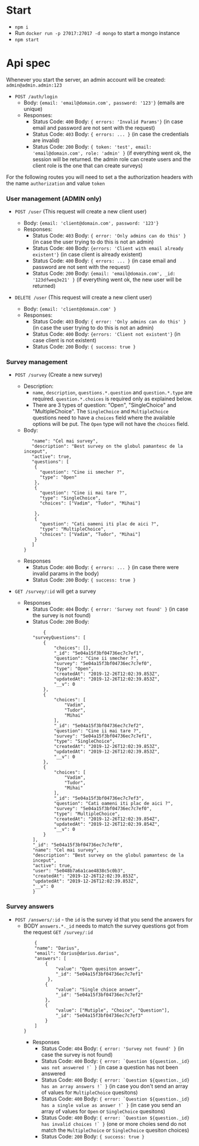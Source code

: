 # Start

- `npm i`
- Run `docker run -p 27017:27017 -d mongo` to start a mongo instance
- `npm start`

# Api spec
Whenever you start the server, an admin account will be created: `admin@admin.admin:123`

- `POST /auth/login`
  - Body: `{email: 'email@domain.com', password: '123'}` (emails are unique)
  - Responses: 
    - Status Code: `400` Body: `{ errors: 'Invalid Params'}` (in case email and password are not sent with the request)
    - Status Code: `403` Body: `{ errors: ... }` (in case the credentials are invalid)
    - Status Code: `200` Body: `{ token: 'test', email: 'email@domain.com', role: 'admin' }` (if everything went ok, the session will be returned. the admin role can create users and the client role is the one that can create surveys)

For the following routes you will need to set a the authorization headers with the name `authorization` and value `token`

### User management (ADMIN only)
- `POST /user` (This request will create a new client user)
  - Body: `{email: 'client@domain.com', password: '123'}` 
  - Responses:
     - Status Code: `403` Body: `{ error: 'Only admins can do this' }` (in case the user trying to do this is not an admin)
    - Status Code: `400` Body: `{errors: 'Client with email already existent'}` (in case client is already existent)
    - Status Code: `400` Body: `{ errors: ... }` (in case email and password are not sent with the request)
    - Status Code: `200` Body: `{email: 'email@domain.com', _id: '123dfweq3e21' }` (if everything went ok, the new user will be returned)

- `DELETE /user` (This request will create a new client user)
  - Body: `{email: 'client@domain.com' }`
  - Responses:
    - Status Code: `403` Body: `{ error: 'Only admins can do this' }` (in case the user trying to do this is not an admin)
    - Status Code: `400` Body: `{errors: 'Client not existent'}` (in case client is not existent)
    - Status Code: `200` Body: `{ success: true }` 

### Survey management
- `POST /survey` (Create a new survey)
  - Description: 
    - `name`, `description`, `questions.*.question` and `question.*.type` are required. `question.*.choices` is required only as explained below.
    - There are 3 types of question: "Open", "SingleChoice" and "MultipleChoice". The `SingleChoice` and `MultipleChoice` questions need to have a `choices` field where the available options will be put. The `Open` type will not have the `choices` field.
  - Body: 
    ```{
       "name": "Cel mai survey",
       "description": "Best survey on the globul pamantesc de la inceput",
       "active": true,
       "questions": [
        { 
          "question": "Cine ii smecher ?",
          "type": "Open"
        },
        { 
          "question": "Cine ii mai tare ?",
          "type": "SingleChoice",
          "choices": ["Vadim", "Tudor", "Mihai"]

        },
        { 
          "question": "Cati oameni iti plac de aici ?",
          "type": "MultipleChoice",
          "choices": ["Vadim", "Tudor", "Mihai"]
        }
       ]
    }
    ```
  - Responses
    - Status Code: `400` Body: `{ errors: ... }` (in case there were invalid params in the body)
    - Status Code: `200` Body: `{ success: true }` 

- `GET /survey/:id` will get a survey
  - Responses
      - Status Code: `404` Body: `{ error: 'Survey not found' }` (in case the survey is not found)
      - Status Code: `200` Body:
        ```
            {
        "surveyQuestions": [
            {
                "choices": [],
                "_id": "5e04a15f3bf04736ec7c7ef1",
                "question": "Cine ii smecher ?",
                "survey": "5e04a15f3bf04736ec7c7ef0",
                "type": "Open",
                "createdAt": "2019-12-26T12:02:39.853Z",
                "updatedAt": "2019-12-26T12:02:39.853Z",
                "__v": 0
            },
            {
                "choices": [
                    "Vadim",
                    "Tudor",
                    "Mihai"
                ],
                "_id": "5e04a15f3bf04736ec7c7ef2",
                "question": "Cine ii mai tare ?",
                "survey": "5e04a15f3bf04736ec7c7ef1",
                "type": "SingleChoice",
                "createdAt": "2019-12-26T12:02:39.853Z",
                "updatedAt": "2019-12-26T12:02:39.853Z",
                "__v": 0
            },
            {
                "choices": [
                    "Vadim",
                    "Tudor",
                    "Mihai"
                ],
                "_id": "5e04a15f3bf04736ec7c7ef3",
                "question": "Cati oameni iti plac de aici ?",
                "survey": "5e04a15f3bf04736ec7c7ef0",
                "type": "MultipleChoice",
                "createdAt": "2019-12-26T12:02:39.854Z",
                "updatedAt": "2019-12-26T12:02:39.854Z",
                "__v": 0
            }
        ],
        "_id": "5e04a15f3bf04736ec7c7ef0",
        "name": "Cel mai survey",
        "description": "Best survey on the globul pamantesc de la inceput",
        "active": true,
        "user": "5e048b7a6a1cae4838c5c0b3",
        "createdAt": "2019-12-26T12:02:39.853Z",
        "updatedAt": "2019-12-26T12:02:39.853Z",
        "__v": 0
        }
        ```
 ### Survey answers
- `POST /answers/:id` - the `id` is the survey id that you send the answers for
  - BODY `answers.*._id` needs to match the survey questions got from the request `GET /survey/:id`
    ```
        {
        "name": "Darius",
        "email": "darius@darius.darius",
        "answers": [
            {
                "value": "Open quesiton answer",
                "_id": "5e04a15f3bf04736ec7c7ef1"
             },
            {
                "value": "Single chioce answer",
                "_id": "5e04a15f3bf04736ec7c7ef2"
            },
            {
                "value": ["Mutiple", "Choice", "Question"],
                "_id": "5e04a15f3bf04736ec7c7ef3"
            }
        ]
    }
    ```
    - Responses
      - Status Code: `404` Body: ``{ error: 'Survey not found' }`` (in case the survey is not found)
      - Status Code: `400` Body: ``{ error: `Question ${question._id} was not answered !` }`` (in case a question has not been answered
      - Status Code: `400` Body: ``{ error: `Question ${question._id} has an array answers !` }`` (in case you don't send an array of values for `MultipleChoice` quesitons)
      - Status Code: `400` Body: ``{ error: `Question ${question._id} has a single value as answer !` }`` (in case you send an array of values for `Open` or `SingleChoice` quesitons)
      - Status Code: `400` Body: ``{ error: `Question ${question._id} has invalid choices !` }`` (one or more choies send do not match the `MultipleChoice` or `SingleChoice` quesiton choices)
      - Status Code: `200` Body: `{ success: true }` 



